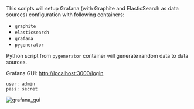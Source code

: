 This scripts will setup Grafana (with Graphite and ElasticSearch as data sources) configuration with following containers:
* `graphite`
* `elasticsearch`
* `grafana`
* `pygenerator`

Python script from `pygenerator` container will generate random data to data sources.

Grafana GUI: [http://localhost:3000/login](http://localhost:3000/login)
```
user: admin
pass: secret
```

![grafana_gui](img/grafana_out.png)
